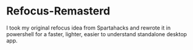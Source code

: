 # Refocus-Remasterd
I took my original refocus idea from Spartahacks and rewrote it in powershell for a faster, lighter, easier to understand standalone desktop app. 
